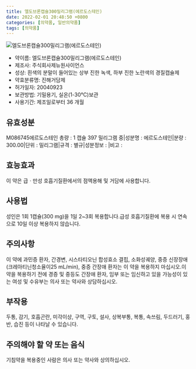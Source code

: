 ```yaml
---
title: 엘도브론캡슐300밀리그램(에르도스테인)
date: 2022-02-01 20:48:50 +0800
categories: [의약품, 일반의약품]
tags: [의약품]
---
```

![엘도브론캡슐300밀리그램(에르도스테인)](https://nedrug.mfds.go.kr/pbp/cmn/itemImageDownload/1NXa2J_KdPd)

- 약이름: 엘도브론캡슐300밀리그램(에르도스테인)
- 제조사: 주식회사제뉴원사이언스
- 성상: 흰색의 분말이 들어있는 상부 진한 녹색, 하부 진한 노란색의 경질캡슐제
- 약효분류명: 진해거담제
- 허가일자: 20040923
- 보관방법: 기밀용기, 실온(1-30℃)보관
- 사용기간: 제조일로부터 36 개월
## 유효성분
M086745에르도스테인
총량 : 1 캡슐 397 밀리그램 중|성분명 : 에르도스테인|분량 : 300.00|단위 : 밀리그램|규격 : 별규|성분정보 : |비고 :
## 효능효과
이 약은 급ㆍ만성 호흡기질환에서의 점액용해 및 거담에 사용합니다.
## 사용법
성인은 1회 1캡슐(300 mg)을 1일 2~3회 복용합니다.급성 호흡기질환에 복용 시 연속으로 10일 이상 복용하지 않습니다.
## 주의사항
이 약에 과민증 환자, 간경변, 시스타티오닌 합성효소 결핍, 소화성궤양, 중증 신장장애(크레아티닌청소율이25 mL/min), 중증 간장애 환자는 이 약을 복용하지 마십시오.이 약을 복용하기 전에 경증 및 중등도 간장애 환자, 임부 또는 임신하고 있을 가능성이 있는 여성 및 수유부는 의사 또는 약사와 상담하십시오.
## 부작용
두통, 감기, 호흡곤란, 미각이상, 구역, 구토, 설사, 상복부통, 복통, 속쓰림, 두드러기, 홍반, 습진 등이 나타날 수 있습니다.
## 주의해야 할 약 또는 음식
기침약을 복용중인 사람은 의사 또는 약사와 상의하십시오.
